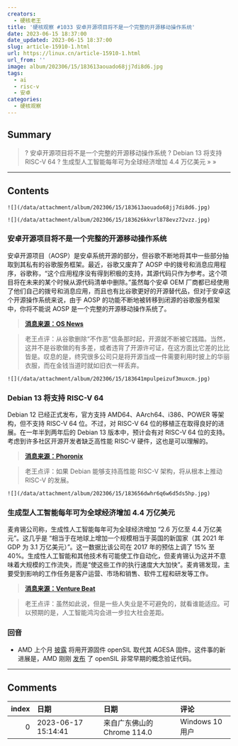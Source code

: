 ```yaml
---
creators:
  - 硬核老王
title: '硬核观察 #1033 安卓开源项目将不是一个完整的开源移动操作系统'
date: 2023-06-15 18:37:00
date_updated: 2023-06-15 18:37:00
slug: article-15910-1.html
url: https://linux.cn/article-15910-1.html
url_from: ''
image: album/202306/15/183613aouado68jj7di8d6.jpg
tags:
  - ai
  - risc-v
  - 安卓
categories:
  - 硬核观察
---
```


## Summary

> ? 安卓开源项目将不是一个完整的开源移动操作系统
> ? Debian 13 将支持 RISC-V 64
> ? 生成型人工智能每年可为全球经济增加 4.4 万亿美元
> » 
> »

***

<!-- more -->

## Contents

`![](/data/attachment/album/202306/15/183613aouado68jj7di8d6.jpg)`

`![](/data/attachment/album/202306/15/183626kkvrl878evz72vzz.jpg)`

### 安卓开源项目将不是一个完整的开源移动操作系统

安卓开源项目（AOSP）是安卓系统开源的部分，但谷歌不断地将其中一些部分抽取到其私有的谷歌服务框架。最近，谷歌又废弃了 AOSP 中的拨号和消息应用程序，谷歌称，“这个应用程序没有得到积极的支持，其源代码只作为参考。这个项目将在未来的某个时候从源代码清单中删除。”虽然每个安卓 OEM 厂商都已经使用了他们自己的拨号和消息应用，而且也有比谷歌更好的开源替代品，但对于安卓这个开源操作系统来说，由于 AOSP 的功能不断地被转移到闭源的谷歌服务框架中，你将不能说 AOSP 是一个完整的开源移动操作系统了。

> 
> **[消息来源：OS News](https://www.osnews.com/story/136235/google-further-guts-the-android-open-source-project-by-deprecating-the-dialer-and-messaging-apps/)**
> 
> 
> 

> 
> 老王点评：从谷歌删除“不作恶”信条那时起，开源就不断被它践踏。当然，这并不是谷歌做的有多差，或者违背了开源许可证，在这方面比它差的比比皆是。叹息的是，终究很多公司只是将开源当成一件需要利用时披上的华丽衣服，而在金钱当道时就如旧衣一样丢弃。
> 
> 
> 

`![](/data/attachment/album/202306/15/183641mpulpeizuf3muxcm.jpg)`

### Debian 13 将支持 RISC-V 64

Debian 12 已经正式发布，官方支持 AMD64、AArch64、i386、POWER 等架构，但不支持 RISC-V 64 位。不过，对 RISC-V 64 位的移植正在取得良好的进展。在一年半到两年后的 Debian 13 版本中，预计会有对 RISC-V 64 位的支持。考虑到许多社区开源开发者缺乏高性能 RISC-V 硬件，这也是可以理解的。

> 
> **[消息来源：Phoronix](https://www.phoronix.com/news/Debian-13-RISC-V-64-Potential)**
> 
> 
> 

> 
> 老王点评：如果 Debian 能够支持高性能 RISC-V 架构，将从根本上推动 RISC-V 的发展。
> 
> 
> 

`![](/data/attachment/album/202306/15/183656dwhr6q6w6d5ds5hp.jpg)`

### 生成型人工智能每年可为全球经济增加 4.4 万亿美元

麦肯锡公司称，生成性人工智能每年可为全球经济增加 “2.6 万亿至 4.4 万亿美元”。这几乎是 “相当于在地球上增加一个规模相当于英国的新国家（其 2021 年 GDP 为 3.1 万亿美元）”。这一数据比该公司在 2017 年的预估上调了 15% 至 40%。生成性人工智能和其他技术有可能使工作自动化，但麦肯锡认为这并不意味着大规模的工作流失，而是“使这些工作的执行速度大大加快”。麦肯锡发现，主要受到影响的工作任务是客户运营、市场和销售、软件工程和研发等工作。

> 
> **[消息来源：Venture Beat](https://venturebeat.com/ai/mckinsey-report-finds-generative-ai-could-add-up-to-4-4-trillion-a-year-to-the-global-economy/)**
> 
> 
> 

> 
> 老王点评：虽然如此说，但是一些人失业是不可避免的，就看谁能适应。可以预期的是，人工智能鸿沟会进一步拉大社会差距。
> 
> 
> 

### 回音

* AMD 上个月 [披露](https://linux.cn/article-15797-1.html) 将用开源固件 openSIL 取代其 AGESA 固件。这件事的新进展是，AMD 刚刚 [发布](https://www.phoronix.com/news/AMD-openSIL-Published) 了 openSIL 非常早期的概念验证代码。

***

## Comments

|   index | 日期                | 日期                                        | 评论                                             |
|--------:|:--------------------|:--------------------------------------------|:-------------------------------------------------|
|       0 | 2023-06-17 15:14:41 | 来自广东佛山的 Chrome 114.0|Windows 10 用户 | 生成式AI炒作成分更多，没看到身边谁被替代，IT部门 |
